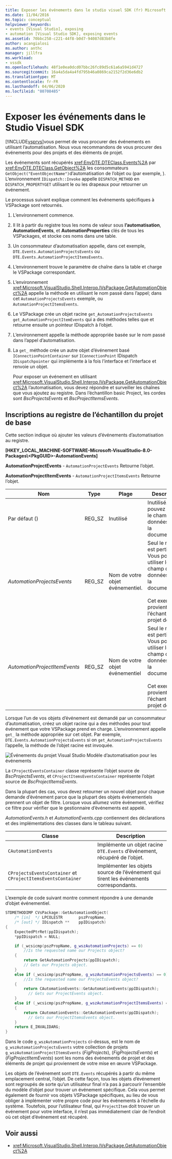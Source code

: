 ```yaml
---
title: Exposer les événements dans le studio visuel SDK (fr) Microsoft Docs
ms.date: 11/04/2016
ms.topic: conceptual
helpviewer_keywords:
- events [Visual Studio], exposing
- automation [Visual Studio SDK], exposing events
ms.assetid: 70bbc258-c221-44f8-b0d7-94087d83b8fe
author: acangialosi
ms.author: anthc
manager: jillfra
ms.workload:
- vssdk
ms.openlocfilehash: 48f1e0ea0dcd07bbc26fc89d5c61a6a5941d4727
ms.sourcegitcommit: 16a4a5da4a4fd795b46a0869ca2152f2d36e6db2
ms.translationtype: MT
ms.contentlocale: fr-FR
ms.lasthandoff: 04/06/2020
ms.locfileid: "80708485"
---
```

# <a name="expose-events-in-the-visual-studio-sdk"></a>Exposer les événements dans le Studio Visuel SDK
[!INCLUDE[vsprvs](../../code-quality/includes/vsprvs_md.md)]vous permet de vous procurer des événements en utilisant l’automatisation. Nous vous recommandons de vous procurer des événements pour des projets et des éléments de projet.

 Les événements sont récupérés <xref:EnvDTE.DTEClass.Events%2A> par <xref:EnvDTE.DTEClass.GetObject%2A> les consommateurs `GetObject("EventObjectName")`d’automatisation de l’objet ou (par exemple, ). L’environnement `IDispatch::Invoke` appelle `DISPATCH_METHOD` en `DISPATCH_PROPERTYGET` utilisant le ou les drapeaux pour retourner un événement.

 Le processus suivant explique comment les événements spécifiques à VSPackage sont retournés.

1. L’environnement commence.

2. Il lit à partir du registre tous les noms de valeur sous **l’automatisation**, **AutomationEvents**, et **AutomationProperties** clés de tous les VSPackages, et stocke ces noms dans une table.

3. Un consommateur d’automatisation appelle, dans cet exemple, `DTE.Events.AutomationProjectsEvents` ou `DTE.Events.AutomationProjectItemsEvents`.

4. L’environnement trouve le paramètre de chaîne dans la table et charge le VSPackage correspondant.

5. L’environnement <xref:Microsoft.VisualStudio.Shell.Interop.IVsPackage.GetAutomationObject%2A> appelle la méthode en utilisant le nom passé dans l’appel; dans cet `AutomationProjectsEvents` exemple, ou `AutomationProjectItemsEvents`.

6. Le VSPackage crée un objet racine `get_AutomationProjectsEvents` `get_AutomationProjectItemEvents` qui a des méthodes telles que et retourne ensuite un pointeur IDispatch à l’objet.

7. L’environnement appelle la méthode appropriée basée sur le nom passé dans l’appel d’automatisation.

8. La `get_` méthode crée un autre objet d’événement basé `IConnectionPointContainer` sur `IConnectionPoint` IDispatch `IDispatchpointer` qui implémente à la fois l’interface et l’interface et renvoie un objet.

   Pour exposer un événement en utilisant <xref:Microsoft.VisualStudio.Shell.Interop.IVsPackage.GetAutomationObject%2A> l’automatisation, vous devez répondre et surveiller les chaînes que vous ajoutez au registre. Dans l’échantillon basic Project, les cordes sont *BscProjectsEvents* et *BscProjectItemsEvents*.

## <a name="registry-entries-from-the-basic-project-sample"></a>Inscriptions au registre de l’échantillon du projet de base
 Cette section indique où ajouter les valeurs d’événements d’automatisation au registre.

 **[HKEY_LOCAL_MACHINE-SOFTWARE-Microsoft-VisualStudio-8.0-Packages\\<PkgGUID\>-AutomationEvents]**

 **AutomationProjectEvents** - `AutomationProjectEvents` Retourne l’objet.

 **AutomationProjectItemEvents** - `AutomationProjectItemsEvents` Retourne l’objet.

|Nom|Type|Plage|Description|
|----------|----------|-----------|-----------------|
|Par défaut ()|REG_SZ|Inutilisé|Inutilisé. Vous pouvez utiliser le champ de données pour la documentation.|
|*AutomationProjectsEvents*|REG_SZ|Nom de votre objet événementiel.|Seul le nom clé est pertinent. Vous pouvez utiliser le champ de données pour la documentation.<br /><br /> Cet exemple provient de l’échantillon du projet de base.|
|*AutomationProjectItemEvents*|REG_SZ|Nom de votre objet événementiel|Seul le nom clé est pertinent. Vous pouvez utiliser le champ de données pour la documentation.<br /><br /> Cet exemple provient de l’échantillon du projet de base.|

 Lorsque l’un de vos objets d’événement est demandé par un consommateur d’automatisation, créez un objet racine qui a des méthodes pour tout événement que votre VSPackage prend en charge. L’environnement appelle `get_` la méthode appropriée sur cet objet. Par exemple, `DTE.Events.AutomationProjectsEvents` si on `get_AutomationProjectsEvents` l’appelle, la méthode de l’objet racine est invoquée.

 ![Événements du projet Visual Studio](../../extensibility/internals/media/projectevents.gif "ProjetEvents") Modèle d’automatisation pour les événements

 La `CProjectEventsContainer` classe représente l’objet source de *BscProjectsEvents*, et `CProjectItemsEventsContainer` représente l’objet source de *BscProjectItemsEvents*.

 Dans la plupart des cas, vous devez retourner un nouvel objet pour chaque demande d’événement parce que la plupart des objets événementiels prennent un objet de filtre. Lorsque vous allumez votre événement, vérifiez ce filtre pour vérifier que le gestionnaire d’événements est appelé.

 *AutomationEvents.h* et *AutomationEvents.cpp* contiennent des déclarations et des implémentations des classes dans le tableau suivant.

|Classe|Description|
|-----------|-----------------|
|`CAutomationEvents`|Implémente un objet racine `DTE.Events` d’événement, récupéré de l’objet.|
|`CProjectsEventsContainer` et `CProjectItemsEventsContainer`|Implémenter les objets source de l’événement qui tirent les événements correspondants.|

 L’exemple de code suivant montre comment répondre à une demande d’objet événementiel.

```cpp
STDMETHODIMP CVsPackage::GetAutomationObject(
    /* [in]  */ LPCOLESTR       pszPropName,
    /* [out] */ IDispatch **    ppIDispatch)
{
    ExpectedPtrRet(ppIDispatch);
    *ppIDispatch = NULL;

    if (_wcsicmp(pszPropName, g_wszAutomationProjects) == 0)
        //Is the requested name our Projects object?
    {
        return GetAutomationProjects(ppIDispatch);
        // Gets our Projects object.
    }
    else if (_wcsicmp(pszPropName, g_wszAutomationProjectsEvents) == 0)
        //Is the requested name our ProjectsEvents object?
    {
        return CAutomationEvents::GetAutomationEvents(ppIDispatch);
          // Gets our ProjectEvents object.
    }
    else if (_wcsicmp(pszPropName, g_wszAutomationProjectItemsEvents) == 0)  //Is the requested name our ProjectsItemsEvents object?
    {
        return CAutomationEvents::GetAutomationEvents(ppIDispatch);
          // Gets our ProjectItemsEvents object.
    }
    return E_INVALIDARG;
}
```

 Dans le code `g_wszAutomationProjects` ci-dessus, est le nom de `g_wszAutomationProjectsEvents` votre collection de projets `g_wszAutomationProjectItemsEvents` (*FigProjects*), (*FigProjectsEvents*) et (*FigProjectItemEvents*) sont les noms des événements de projet et des éléments de projet qui proviennent de votre mise en œuvre VSPackage.

 Les objets de l’événement sont `DTE.Events` récupérés à partir du même emplacement central, l’objet. De cette façon, tous les objets d’événement sont regroupés de sorte qu’un utilisateur final n’a pas à parcourir l’ensemble du modèle d’objet pour trouver un événement spécifique. Cela vous permet également de fournir vos objets VSPackage spécifiques, au lieu de vous obliger à implémenter votre propre code pour les événements à l’échelle du système. Toutefois, pour l’utilisateur final, qui `ProjectItem` doit trouver un événement pour votre interface, il n’est pas immédiatement clair de l’endroit où cet objet d’événement est récupéré.

## <a name="see-also"></a>Voir aussi
- <xref:Microsoft.VisualStudio.Shell.Interop.IVsPackage.GetAutomationObject%2A>
